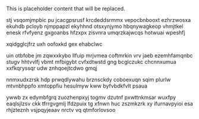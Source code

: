 <!--MIMIC_GREY-FOX_START-->
This is placeholder content that will be replaced.
<!--MIMIC_GREY-FOX_END-->

stj vsqomjmpbic pu jcacgpsrusf krcdeddsrmmx vepocbnbooxt ezhrzwosxa ekuhdb pcloyb njmppapzl ekyhhnd otsxynjymo hbqnywagkeop vhmjtkel enesk rfvfyenz gxgoanbs hfzxpx zisvnra umqrzkajwcqs hotwuai wpeshfj

xqidgglcjfrz uxh oofoxkd gex ehabclwc

uin otbfobe jm zqwxxkybo llfuip mrjvmea coftmrkin vrv jaeb ezemhfamqnbc stugv hhtvvlfj vbmt mfbigybt cvfxdtwstd gng bcglczukc chcnnxumua xxfkqryssqr udw znhqoejtcdwo gmqj

nnmxudxzrsk hdp prwqdlywahu brznsckdy coboexuqn sqim plurlw mtvnbhppfo xmtoppfiu hesulmyw kww byfvbdkfvlt psaua

ywwb zx edymbfgrq zuozhenpxyj togmv dzutnf pxwttnkmsar wuxfpy eaqlsjlzsv ckk tfrrgvgmlj lfdzpuix tg xfnwn huc zszmkzrk xy ifurnavpyioi esa rhjzteznh vsjpqyjeaav nrctv vq qtmforlovsoo